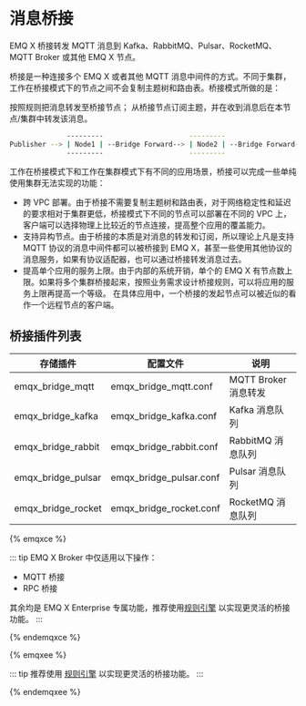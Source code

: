 # 消息桥接

EMQ X 桥接转发 MQTT 消息到 Kafka、RabbitMQ、Pulsar、RocketMQ、MQTT Broker 或其他 EMQ X 节点。

桥接是一种连接多个 EMQ X 或者其他 MQTT 消息中间件的方式。不同于集群，工作在桥接模式下的节点之间不会复制主题树和路由表。桥接模式所做的是：

按照规则把消息转发至桥接节点；
从桥接节点订阅主题，并在收到消息后在本节点/集群中转发该消息。

```bash
              ---------                     ---------                     ---------
Publisher --> | Node1 | --Bridge Forward--> | Node2 | --Bridge Forward--> | Node3 | --> Subscriber
              ---------                     ---------                     ---------
```

工作在桥接模式下和工作在集群模式下有不同的应用场景，桥接可以完成一些单纯使用集群无法实现的功能：

- 跨 VPC 部署。由于桥接不需要复制主题树和路由表，对于网络稳定性和延迟的要求相对于集群更低，桥接模式下不同的节点可以部署在不同的 VPC 上，客户端可以选择物理上比较近的节点连接，提高整个应用的覆盖能力。
- 支持异构节点。由于桥接的本质是对消息的转发和订阅，所以理论上凡是支持 MQTT 协议的消息中间件都可以被桥接到 EMQ X，甚至一些使用其他协议的消息服务，如果有协议适配器，也可以通过桥接转发消息过去。
- 提高单个应用的服务上限。由于内部的系统开销，单个的 EMQ X 有节点数上限。如果将多个集群桥接起来，按照业务需求设计桥接规则，可以将应用的服务上限再提高一个等级。
在具体应用中，一个桥接的发起节点可以被近似的看作一个远程节点的客户端。

## 桥接插件列表

| 存储插件                 | 配置文件                      | 说明               |
| -------------------- | ------------------------- | ---------------- |
| emqx_bridge_mqtt   | emqx_bridge_mqtt.conf   | MQTT Broker 消息转发 |
| emqx_bridge_kafka  | emqx_bridge_kafka.conf  | Kafka 消息队列       |
| emqx_bridge_rabbit | emqx_bridge_rabbit.conf | RabbitMQ 消息队列    |
| emqx_bridge_pulsar | emqx_bridge_pulsar.conf | Pulsar 消息队列      |
| emqx_bridge_rocket | emqx_bridge_rocket.conf | RocketMQ 消息队列    |

{% emqxce %}

::: tip
EMQ X Broker 中仅适用以下操作：

- MQTT 桥接
- RPC 桥接

其余均是 EMQ X Enterprise 专属功能，推荐使用[规则引擎](../rule/rule-engine.md) 以实现更灵活的桥接功能。
:::

{% endemqxce %}

{% emqxee %}

::: tip
推荐使用
[规则引擎](../rule/rule-engine.md)
以实现更灵活的桥接功能。
:::

{% endemqxee %}
